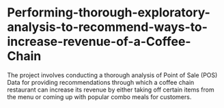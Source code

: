# Performing-thorough-exploratory-analysis-to-recommend-ways-to-increase-revenue-of-a-Coffee-Chain
The project involves conducting a thorough analysis of Point of Sale (POS) Data for providing recommendations through which a coffee chain restaurant can increase its revenue by either taking off certain items from the menu or coming up with popular combo meals for customers.
